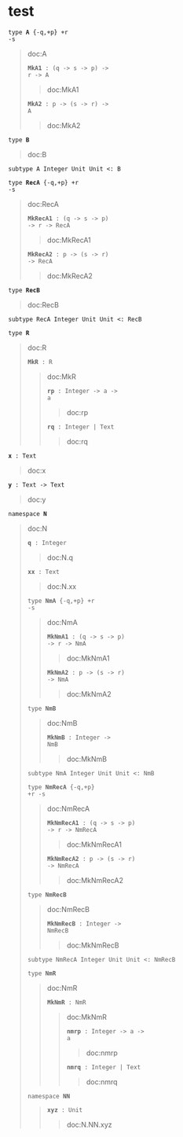 # test

<code>type </code>**<code>A</code>**<code> {-q,+p} +r -s</code>

> doc:A
> 
> **<code>MkA1</code>**<code> : (q -&gt; s -&gt; p) -&gt; r -&gt; A</code>
> 
> > doc:MkA1
> > 
> **<code>MkA2</code>**<code> : p -&gt; (s -&gt; r) -&gt; A</code>
> 
> > doc:MkA2
> > 
<code>type </code>**<code>B</code>**

> doc:B
> 
<code>subtype A Integer Unit Unit &lt;: B</code>

<code>type </code>**<code>RecA</code>**<code> {-q,+p} +r -s</code>

> doc:RecA
> 
> **<code>MkRecA1</code>**<code> : (q -&gt; s -&gt; p) -&gt; r -&gt; RecA</code>
> 
> > doc:MkRecA1
> > 
> **<code>MkRecA2</code>**<code> : p -&gt; (s -&gt; r) -&gt; RecA</code>
> 
> > doc:MkRecA2
> > 
<code>type </code>**<code>RecB</code>**

> doc:RecB
> 
<code>subtype RecA Integer Unit Unit &lt;: RecB</code>

<code>type </code>**<code>R</code>**

> doc:R
> 
> **<code>MkR</code>**<code> : R</code>
> 
> > doc:MkR
> > 
> > **<code>rp</code>**<code> : Integer -&gt; a -&gt; a</code>
> > 
> > > doc:rp
> > > 
> > **<code>rq</code>**<code> : Integer | Text</code>
> > 
> > > doc:rq
> > > 
**<code>x</code>**<code> : Text</code>

> doc:x
> 
**<code>y</code>**<code> : Text -&gt; Text</code>

> doc:y
> 
<code>namespace </code>**<code>N</code>**

> doc:N
> 
> **<code>q</code>**<code> : Integer</code>
> 
> > doc:N.q
> > 
> **<code>xx</code>**<code> : Text</code>
> 
> > doc:N.xx
> > 
> <code>type </code>**<code>NmA</code>**<code> {-q,+p} +r -s</code>
> 
> > doc:NmA
> > 
> > **<code>MkNmA1</code>**<code> : (q -&gt; s -&gt; p) -&gt; r -&gt; NmA</code>
> > 
> > > doc:MkNmA1
> > > 
> > **<code>MkNmA2</code>**<code> : p -&gt; (s -&gt; r) -&gt; NmA</code>
> > 
> > > doc:MkNmA2
> > > 
> <code>type </code>**<code>NmB</code>**
> 
> > doc:NmB
> > 
> > **<code>MkNmB</code>**<code> : Integer -&gt; NmB</code>
> > 
> > > doc:MkNmB
> > > 
> <code>subtype NmA Integer Unit Unit &lt;: NmB</code>
> 
> <code>type </code>**<code>NmRecA</code>**<code> {-q,+p} +r -s</code>
> 
> > doc:NmRecA
> > 
> > **<code>MkNmRecA1</code>**<code> : (q -&gt; s -&gt; p) -&gt; r -&gt; NmRecA</code>
> > 
> > > doc:MkNmRecA1
> > > 
> > **<code>MkNmRecA2</code>**<code> : p -&gt; (s -&gt; r) -&gt; NmRecA</code>
> > 
> > > doc:MkNmRecA2
> > > 
> <code>type </code>**<code>NmRecB</code>**
> 
> > doc:NmRecB
> > 
> > **<code>MkNmRecB</code>**<code> : Integer -&gt; NmRecB</code>
> > 
> > > doc:MkNmRecB
> > > 
> <code>subtype NmRecA Integer Unit Unit &lt;: NmRecB</code>
> 
> <code>type </code>**<code>NmR</code>**
> 
> > doc:NmR
> > 
> > **<code>MkNmR</code>**<code> : NmR</code>
> > 
> > > doc:MkNmR
> > > 
> > > **<code>nmrp</code>**<code> : Integer -&gt; a -&gt; a</code>
> > > 
> > > > doc:nmrp
> > > > 
> > > **<code>nmrq</code>**<code> : Integer | Text</code>
> > > 
> > > > doc:nmrq
> > > > 
> <code>namespace </code>**<code>NN</code>**
> 
> > **<code>xyz</code>**<code> : Unit</code>
> > 
> > > doc:N.NN.xyz
> > > 
